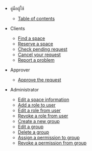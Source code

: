 <!-- _sidebar.md -->
* คู่มือผู้ใช้
  * [Table of contents](manual/tableofcontent.md)

* Clients
  * [Find a space](manual/client/search-for-space.md)
  * [Reserve a space](manual/client/reserve-a-space.md)
  * [Check pending request](manual/client/check-reqest.md)
  * [Cancel your request](manual/client/cancel-a-request.md)
  * [Report a problem](manual/client/report-a-problem.md)

* Approver
  * [Approve the request](manual/approver/approve-the-request.md)

* Administrator
  * [Edit a space information](manual/admin/edit-space-info.md)
  * [Add a role to user](manual/admin/add-role.md)
  * [Edit a role from user](manual/admin/edit-role.md)
  * [Revoke a role from user](manual/admin/remove-role.md)
  * [Create a new group](manual/admin/create-group.md)
  * [Edit a group](manual/admin/edit-group.md)
  * [Delete a group](manual/admin/delete-group.md)
  * [Assign a permission to group](manual/admin/assign-permission.md)
  * [Revoke a permission from group](manual/admin/remove-permission.md)
